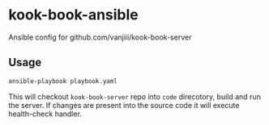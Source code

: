 # kook-book-ansible

Ansible config for github.com/vanjiii/kook-book-server

## Usage

``` bash
ansible-playbook playbook.yaml
```

This will checkout `kook-book-server` repo into `code` direcotory, build and
run the server. If changes are present into the source code it will execute
health-check handler.
